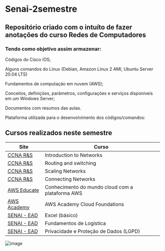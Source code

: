 # Senai-2semestre


## Repositório criado com o intuíto de fazer anotações do curso Redes de Computadores

### Tendo como objetivo assim armazenar:

Códigos do Cisco IOS;

Alguns comandos do Linux (Debian, Amazon Linux 2 AMI, Ubuntu Server 20.04 LTS)

Fundamentos de computação em nuvem (AWS);

Conceitos, definições, parâmetros, configurações e serviços disponíveis em um Windows Server;

Documentos com resumos das aulas.

Plataforma utilizada para o desenvolvimento dos códigos/comandos:

## Cursos realizados neste semestre

Site | Curso
---- | -----
[CCNA R&S](https://www.netacad.com/) | Introduction to Networks
[CCNA R&S](https://www.netacad.com/) | Routing and switching
[CCNA R&S](https://www.netacad.com/) | Scaling Networks
[CCNA R&S](https://www.netacad.com/) | Connecting Networks
[AWS Educate](https://www.awseducate.com/mstudent/s/classrooms) | Conhecimento do mundo cloud com a plataforma AWS
[AWS Academy](https://awsacademy.instructure.com/courses/3521) | AWS Academy Cloud Foundations
[SENAI - EAD](https://ead.sp.senai.br/) | Excel (básico)
[SENAI - EAD](https://ead.sp.senai.br/) | Fundamentos de Logística
[SENAI - EAD](https://ead.sp.senai.br/) | Privacidade e Proteção de Dados (LGPD)




![image](https://informatica.sp.senai.br/galeriaimagens/imageviewer.ashx?Url=68361)
